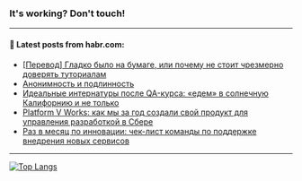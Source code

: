 ### It's working? Don't touch!

---
<!--
#### 🛠️ Technical stack:

![C++](https://img.shields.io/badge/C++-informational?logo=c%2B%2B&style=flat&logoColor=white&color=9C033A)
![Java](https://img.shields.io/badge/Java-informational?logo=java&style=flat&logoColor=white&color=007396)
![Kotlin](https://img.shields.io/badge/Kotlin-informational?logo=Kotlin&style=flat&logoColor=white&color=0095D5)
![JS](https://img.shields.io/badge/JS-informational?logo=javaScript&style=flat&logoColor=black&color=F7Df1E) <br>
![HTML5](https://img.shields.io/badge/HTML5-informational?logo=html5&style=flat&logoColor=white&color=E34F26)
![CSS3](https://img.shields.io/badge/CSS3-informational?logo=css3&style=flat&logoColor=white&color=157286)
![Sass](https://img.shields.io/badge/Saas-informational?logo=sass&style=flat&logoColor=white&color=hotpink)
![PHP](https://img.shields.io/badge/PHP-informational?logo=php&style=flat&logoColor=white&color=777BB4) <br>
![WebPAck](https://img.shields.io/badge/WebPack-informational?logo=webPack&style=flat&logoColor=white&color=FF6F00)
![Bootstrap](https://img.shields.io/badge/Bootstrap-informational?logo=Bootstrap&style=flat&logoColor=white&color=7952B3)
![MySQL](https://img.shields.io/badge/MySQL-informational?logo=MySQL&style=flat&logoColor=white&color=00f) <br>
![NodeJS](https://img.shields.io/badge/NodeJS-informational?logo=node.js&style=flat&logoColor=white&color=43853D)
![Spring](https://img.shields.io/badge/Spring-informational?logo=Spring&style=flat&logoColor=white&color=0A9EDC)
![Angular](https://img.shields.io/badge/Vue-informational?logo=vue.js&style=flat&logoColor=white&color=red)
![Git](https://img.shields.io/badge/Git-informational?logo=git&style=flat&logoColor=white&color=darkorange)

___
-->

#### 💬 Latest posts from habr.com:

<!-- BLOG-POST-LIST:START -->
- [[Перевод] Гладко было на бумаге, или почему не стоит чрезмерно доверять туториалам](https://habr.com/ru/post/702432/?utm_source=habrahabr&utm_medium=rss&utm_campaign=702432)
- [Анонимность и подлинность](https://habr.com/ru/post/702374/?utm_source=habrahabr&utm_medium=rss&utm_campaign=702374)
- [Идеальные интернатуры после QA-курса: «едем» в солнечную Калифорнию и не только](https://habr.com/ru/post/702362/?utm_source=habrahabr&utm_medium=rss&utm_campaign=702362)
- [Platform V Works: как мы за год создали свой продукт для управления разработкой в Сбере](https://habr.com/ru/post/702360/?utm_source=habrahabr&utm_medium=rss&utm_campaign=702360)
- [Раз в месяц по инновации: чек-лист команды по поддержке внедрения новых сервисов](https://habr.com/ru/post/702318/?utm_source=habrahabr&utm_medium=rss&utm_campaign=702318)
<!-- BLOG-POST-LIST:END -->

---

[![Top Langs](https://github-readme-stats.vercel.app/api/top-langs/?username=zloylis&layout=compact&hide_border=true&theme=dracula)](https://github.com/zloylis)
